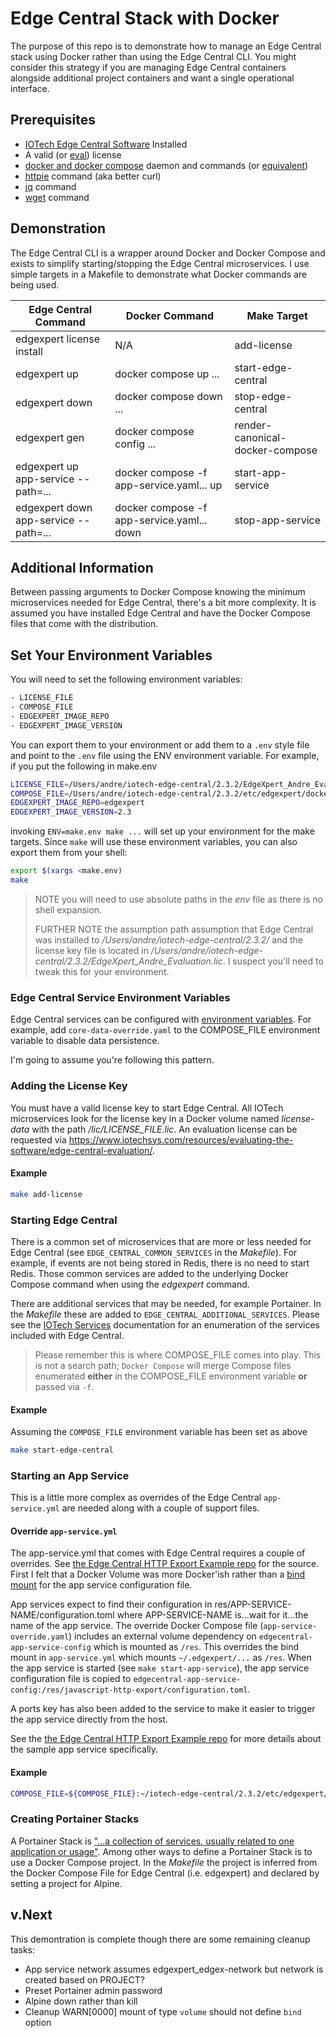 # Edge Central Stack with Docker

The purpose of this repo is to demonstrate how to manage an Edge Central stack using Docker rather than using the Edge Central CLI. You might consider this strategy if you are managing Edge Central containers alongside additional project containers and want a single operational interface.

## Prerequisites

- [IOTech Edge Central Software](https://www.iotechsys.com/products/edge-central/edge-central-installer-download/) Installed
- A valid (or [eval](https://www.iotechsys.com/resources/evaluating-the-software/edge-central-evaluation/)) license
- [docker and docker compose](https://www.docker.com/) daemon and commands (or [equivalent](https://github.com/abiosoft/colima))
- [httpie](https://httpie.io/) command (aka better curl)
- [jq](https://jqlang.github.io/jq/) command
- [wget](https://www.gnu.org/software/wget/) command

## Demonstration

The Edge Central CLI is a wrapper around Docker and Docker Compose and exists to simplify starting/stopping the Edge Central microservices. I use simple targets in a Makefile to demonstrate what Docker commands are being used.

| Edge Central Command | Docker Command | Make Target |
| --- | --- | --- |
| edgexpert license install | N/A | add-license |
| edgexpert up | docker compose up ... | start-edge-central |
| edgexpert down | docker compose down ... | stop-edge-central |
| edgexpert gen | docker compose config ... | render-canonical-docker-compose |
| edgexpert up app-service --path=... | docker compose -f app-service.yaml... up | start-app-service |
| edgexpert down app-service --path=... | docker compose -f app-service.yaml... down | stop-app-service |

## Additional Information

Between passing arguments to Docker Compose knowing the minimum microservices needed for Edge Central, there's a bit more complexity. It is assumed you have installed Edge Central and have the Docker Compose files that come with the distribution.

## Set Your Environment Variables

You will need to set the following environment variables:

```sh
- LICENSE_FILE
- COMPOSE_FILE
- EDGEXPERT_IMAGE_REPO
- EDGEXPERT_IMAGE_VERSION
```

You can export them to your environment or add them to a `.env` style file and point to the `.env` file using the ENV environment variable. For example, if you put the following in make.env

```sh
LICENSE_FILE=/Users/andre/iotech-edge-central/2.3.2/EdgeXpert_Andre_Evaluation.lic 
COMPOSE_FILE=/Users/andre/iotech-edge-central/2.3.2/etc/edgexpert/docker-compose.yml:/Users/andre/iotech-edge-central/2.3.2/etc/edgexpert/docker-compose-port-mapping.yml:/Users/andre/repos/edge-central-stack-with-docker/core-data-override.yaml
EDGEXPERT_IMAGE_REPO=edgexpert
EDGEXPERT_IMAGE_VERSION=2.3
```

invoking `ENV=make.env make ...` will set up your environment for the make targets. Since `make` will use these environment variables, you can also export them from your shell:

```sh
export $(xargs <make.env)
make
```

> NOTE you will need to use absolute paths in the _env_ file as there is no shell expansion.
>
> FURTHER NOTE the assumption path assumption that Edge Central was installed to
> _/Users/andre/iotech-edge-central/2.3.2/_ and the license key file is located in
> _/Users/andre/iotech-edge-central/2.3.2/EdgeXpert_Andre_Evaluation.lic_. I suspect you'll need to tweak this for 
> your environment.

### Edge Central Service Environment Variables

Edge Central services can be configured with [environment variables](https://docs.iotechsys.com/edge-xpert23/core-services/core-config.html). For example, add `core-data-override.yaml` to the COMPOSE_FILE environment variable to disable data persistence.

I'm going to assume you're following this pattern.

### Adding the License Key

You must have a valid license key to start Edge Central. All IOTech microservices look for the license key in a Docker volume named _license-data_ with the path _/lic/LICENSE_FILE.lic_. An evaluation license can be requested via <https://www.iotechsys.com/resources/evaluating-the-software/edge-central-evaluation/>.

#### Example

```sh
make add-license
```

### Starting Edge Central

There is a common set of microservices that are more or less needed for Edge Central (see `EDGE_CENTRAL_COMMON_SERVICES` in the _Makefile_). For example, if events are not being stored in Redis, there is no need to start Redis. Those common services are added to the underlying Docker Compose command when using the _edgexpert_ command.

There are additional services that may be needed, for example Portainer. In the _Makefile_ these are added to `EDGE_CENTRAL_ADDITIONAL_SERVICES`. Please see the [IOTech Services](https://docs.iotechsys.com/edge-xpert23/cli/cli-services.html) documentation for an enumeration of the services included with Edge Central.

> Please remember this is where COMPOSE_FILE comes into play. This is not a search path; `Docker Compose` will merge Compose files enumerated **either** in the COMPOSE_FILE environment variable **or** passed via `-f`.

#### Example

Assuming the `COMPOSE_FILE` environment variable has been set as above

```sh
make start-edge-central
```

### Starting an App Service

This is a little more complex as overrides of the Edge Central `app-service.yml` are needed along with a couple of support files.

#### Override `app-service.yml`

The app-service.yml that comes with Edge Central requires a couple of overrides. See [the Edge Central HTTP Export Example repo](https://github.com/andresrinivasan/edge-central-http-export-example) for the source. First I felt that a Docker Volume was more Docker'ish rather than a [bind mount](https://docs.docker.com/storage/bind-mounts/) for the app service configuration file.

App services expect to find their configuration in res/APP-SERVICE-NAME/configuration.toml where APP-SERVICE-NAME is...wait for it...the name of the app service. The override Docker Compose file (`app-service-override.yaml`) includes an external volume dependency on `edgecentral-app-service-config` which is mounted as `/res`. This overrides the bind mount in `app-service.yml` which mounts `~/.edgexpert/...` as `/res`. When the app service is started (see `make start-app-service`), the app service configuration file is copied to `edgecentral-app-service-config:/res/javascript-http-export/configuration.toml`.

A ports key has also been added to the service to make it easier to trigger the app service directly from the host.

See the [the Edge Central HTTP Export Example repo](https://github.com/andresrinivasan/edge-central-http-export-example) for more details about the sample app service specifically.

#### Example

```sh
COMPOSE_FILE=${COMPOSE_FILE}:~/iotech-edge-central/2.3.2/etc/edgexpert/app-service.yml make start-app-service
```

### Creating Portainer Stacks

A Portainer Stack is ["...a collection of services, usually related to one application or usage"](https://docs.portainer.io/user/docker/stacks). Among other ways to define a Portainer Stack is to use a Docker Compose project. In the _Makefile_ the project is inferred from the Docker Compose File for Edge Central (i.e. edgexpert) and declared by setting a project for Alpine.

## v.Next

This demontration is complete though there are some remaining cleanup tasks:

- App service network assumes edgexpert_edgex-network but network is created based on PROJECT?
- Preset Portainer admin password
- Alpine down rather than kill
- Cleanup WARN[0000] mount of type `volume` should not define `bind` option
